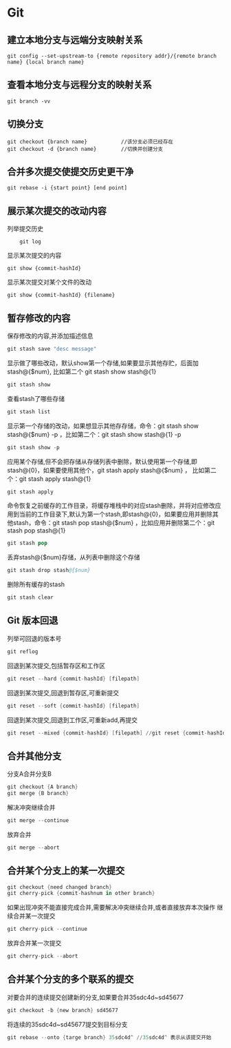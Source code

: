 # Git

## 建立本地分支与远端分支映射关系

```git
git config --set-upstream-to {remote repository addr}/{remote branch name} {local branch name}
```

## 查看本地分支与远程分支的映射关系

```git
git branch -vv
```

## 切换分支

```git
git checkout {branch name}           //该分支必须已经存在
git checkout -d {branch name}        //切换并创建分支
```

## 合并多次提交使提交历史更干净

```git
git rebase -i {start point} [end point]
```

## 展示某次提交的改动内容

列举提交历史

```#git
    git log
```

显示某次提交的内容

```git
git show {commit-hashId}
```

显示某次提交对某个文件的改动

```git
git show {commit-hashId} {filename}
```

## 暂存修改的内容

保存修改的内容,并添加描述信息

```s
git stash save "desc message"
```

显示做了哪些改动，默认show第一个存储,如果要显示其他存贮，后面加stash@{$num}, 比如第二个 git stash show stash@{1}

```s
git stash show
```

查看stash了哪些存储

```s
git stash list
```

显示第一个存储的改动，如果想显示其他存存储，命令：git stash show  stash@{$num}  -p ，比如第二个：git stash show  stash@{1}  -p

```s
git stash show -p
```

应用某个存储,但不会把存储从存储列表中删除，默认使用第一个存储,即stash@{0}，如果要使用其他个，git stash apply stash@{$num} ， 比如第二个：git stash apply stash@{1}

```s
git stash apply
```

命令恢复之前缓存的工作目录，将缓存堆栈中的对应stash删除，并将对应修改应用到当前的工作目录下,默认为第一个stash,即stash@{0}，如果要应用并删除其他stash，命令：git stash pop stash@{$num} ，比如应用并删除第二个：git stash pop stash@{1}

```s
git stash pop
```

丢弃stash@{$num}存储，从列表中删除这个存储

```s
git stash drop stash@{$num}
```

删除所有缓存的stash

```s
git stash clear
```

## Git 版本回退

列举可回退的版本号

```s
git reflog
```

回退到某次提交,包括暂存区和工作区

```s
git reset --hard {commit-hashId} [filepath]
```

回退到某次提交,回退到暂存区,可重新提交

```s
git reset --soft {commit-hashId} [filepath]
```

回退到某次提交,回退到工作区,可重新add,再提交

```s
git reset --mixed {commit-hashId} [filepath] //git reset {commit-hashId} [filepath] 默认方式
```

## 合并其他分支

分支A合并分支B

```s
git checkout {A branch}
git merge {B branch}
```

解决冲突继续合并

```s
git merge --continue
```

放弃合并

```s
git merge --abort
```

## 合并某个分支上的某一次提交

```s
git checkout {need changed branch}
git cherry-pick {commit-hashnum in other branch}
```

如果出现冲突不能直接完成合并,需要解决冲突继续合并,或者直接放弃本次操作
继续合并某一次提交

```s
git cherry-pick --continue
```

放弃合并某一次提交

```s
git cherry-pick --abort
```

## 合并某个分支的多个联系的提交

对要合并的连续提交创建新的分支,如果要合并35sdc4d~sd45677

```s
git checkout -b {new branch} sd45677
```

将连续的35sdc4d~sd45677提交到目标分支

```s
git rebase --onto {targe branch} 35sdc4d^ //35sdc4d^ 表示从该提交开始
```
